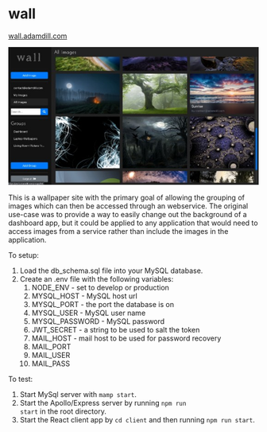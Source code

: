 # wall
[wall.adamdill.com](https://wall.adamdill.com)

![Wall Screenshot](./readme/screenshot.jpg)

This is a wallpaper site with the primary goal of allowing the grouping of images which can then be accessed through an webservice. The original use-case was to provide a way to easily change out the background of a dashboard app, but it could be applied to any application that would need to access images from a service rather than include the images in the application.

To setup:
1. Load the db_schema.sql file into your MySQL database.
2. Create an .env file with the following variables:
    1. NODE_ENV - set to develop or production
    2. MYSQL_HOST - MySQL host url
    3. MYSQL_PORT - the port the database is on
    4. MYSQL_USER - MySQL user name
    5. MYSQL_PASSWORD - MySQL password
    6. JWT_SECRET - a string to be used to salt the token
    7. MAIL_HOST - mail host to be used for password recovery
    8. MAIL_PORT
    9. MAIL_USER
    10. MAIL_PASS

To test:
1. Start MySql server with <code>mamp start</code>.
2. Start the Apollo/Express server by running <code>npm run start</code> in the root directory.
3. Start the React client app by <code>cd client</code> and then running <code>npm run start</code>.
